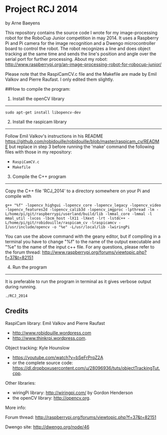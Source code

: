 Project RCJ 2014
================
by Arne Baeyens

This repository contains the source code I wrote for my image-processing robot for the RoboCup Junior competition in may 2014. It uses a Raspberry Pi and Pi camera for the image recognition and a Dwengo microcontroller board to control the robot. The robot recognizes a line and does object tracking at the same time and sends the line's position and angle over the serial port for further processing.
About my robot: http://www.raspberrypi.org/an-image-processing-robot-for-robocup-junior/

Please note that the RaspiCamCV.c file and the Makefile are made by Emil Valkov and Pierre Raufast. I only edited them slightly.

##How to compile the program:

1. Install the openCV library
----------------------------------------
    sudo apt-get install libopencv-dev

2. Install the raspicam library
----------------------------------------
Follow Emil Valkov's instructions in his README
https://github.com/robidouille/robidouille/blob/master/raspicam_cv/README but replace in step 3 before running the 'make' command the following files with those in my repository:
* `RaspiCamCV.c`
* `Makefile`

3. Compile the C++ program
----------------------------------------
Copy the C++ file 'RCJ_2014' to a directory somewhere on your Pi
and compile with 

    g++ "%f" -lopencv_highgui -lopencv_core -lopencv_legacy -lopencv_video -lopencv_features2d -lopencv_calib3d -lopencv_imgproc -lpthread -lm -L/home/pi/git/raspberrypi/userland/build/lib -lmmal_core -lmmal -l mmal_util -lvcos -lbcm_host -lX11 -lXext -lrt -lstdc++ -L/home/pi/git/robidouille/raspicam_cv -lraspicamcv -I/usr/include/opencv -o "%e" -L/usr/local/lib -lwiringPi

You can use the above command with the geany editor, but if compiling in a terminal you have to change "%f" to the name of the output executable and "%e" to the name of the input c++ file.
For any questions, please refer to the forum thread:
http://www.raspberrypi.org/forums/viewtopic.php?f=37&t=82151

4. Run the program
----------------------------------------
It is preferable to run the program in terminal as it gives verbose output during running.

    ./RCJ_2014

Credits
----------------------------------------
RaspiCam library: Emil Valkov and Pierre Raufast
* http://www.robidouille.wordpress.com
* http://www.thinkrpi.wordpress.com.

Object tracking: Kyle Hounslow
* https://youtube.com/watch?v=bSeFrPrqZ2A
* or the complete source code: https://dl.dropboxusercontent.com/u/28096936/tuts/objectTrackingTut.cpp.

Other libraries:
* wiringPi library: http://wiringpi.com/ by Gordon Henderson
* the openCV library: http://opencv.org.
 
More info:

Forum thread: http://raspberrypi.org/forums/viewtopic.php?f=37&t=82151

Dwengo site: http://dwengo.org/node/46

